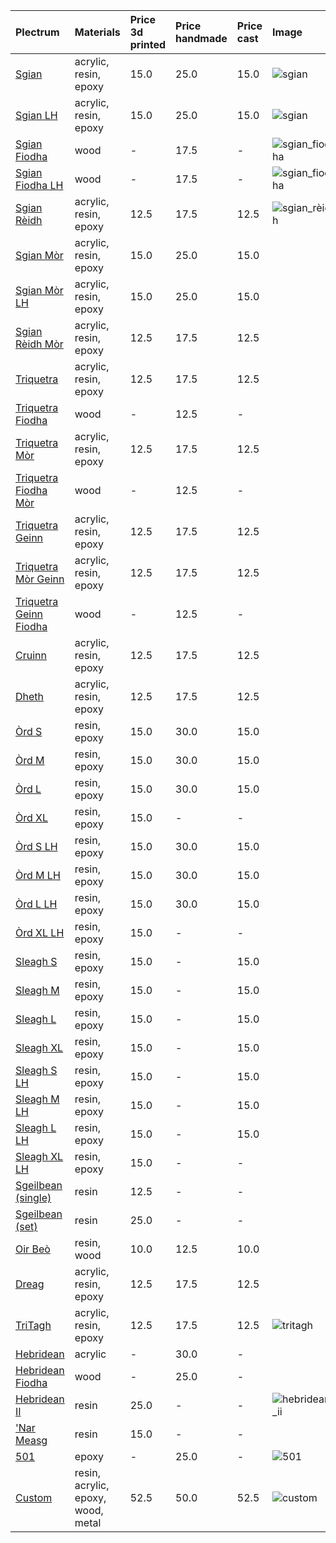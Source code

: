 | **Plectrum**                                              | **Materials**                      | **Price 3d printed**   | **Price handmade**   | **Price cast**   | **Image**                                                            |
|:----------------------------------------------------------|:-----------------------------------|:-----------------------|:---------------------|:-----------------|:---------------------------------------------------------------------|
| [Sgian](../picks/sgian)                                   | acrylic, resin, epoxy              | 15.0                   | 25.0                 | 15.0             | ![sgian](../../assets/images/sgian.jpg "Sgian")                      |
| [Sgian LH](../picks/sgian_lh)                             | acrylic, resin, epoxy              | 15.0                   | 25.0                 | 15.0             | ![sgian](../../assets/images/sgian.jpg "Sgian")                      |
| [Sgian Fiodha](../picks/sgian_fiodha)                     | wood                               | -                      | 17.5                 | -                | ![sgian_fiodha](../../assets/images/sgian_fiodha.jpg "Sgian_fiodha") |
| [Sgian Fiodha LH](../picks/sgian_fiodha_lh)               | wood                               | -                      | 17.5                 | -                | ![sgian_fiodha](../../assets/images/sgian_fiodha.jpg "Sgian_fiodha") |
| [Sgian Rèidh](../picks/sgian_rèidh)                       | acrylic, resin, epoxy              | 12.5                   | 17.5                 | 12.5             | ![sgian_rèidh](../../assets/images/sgian_rèidh.jpg "Sgian_rèidh")    |
| [Sgian Mòr](../picks/sgian_mòr)                           | acrylic, resin, epoxy              | 15.0                   | 25.0                 | 15.0             |                                                                      |
| [Sgian Mòr LH](../picks/sgian_mòr_lh)                     | acrylic, resin, epoxy              | 15.0                   | 25.0                 | 15.0             |                                                                      |
| [Sgian Rèidh Mòr](../picks/sgian_rèidh_mòr)               | acrylic, resin, epoxy              | 12.5                   | 17.5                 | 12.5             |                                                                      |
| [Triquetra](../picks/triquetra)                           | acrylic, resin, epoxy              | 12.5                   | 17.5                 | 12.5             |                                                                      |
| [Triquetra Fiodha](../picks/triquetra_fiodha)             | wood                               | -                      | 12.5                 | -                |                                                                      |
| [Triquetra Mòr](../picks/triquetra_mòr)                   | acrylic, resin, epoxy              | 12.5                   | 17.5                 | 12.5             |                                                                      |
| [Triquetra Fiodha Mòr](../picks/triquetra_fiodha_mòr)     | wood                               | -                      | 12.5                 | -                |                                                                      |
| [Triquetra Geinn](../picks/triquetra_geinn)               | acrylic, resin, epoxy              | 12.5                   | 17.5                 | 12.5             |                                                                      |
| [Triquetra Mòr Geinn](../picks/triquetra_mòr_geinn)       | acrylic, resin, epoxy              | 12.5                   | 17.5                 | 12.5             |                                                                      |
| [Triquetra Geinn Fiodha](../picks/triquetra_geinn_fiodha) | wood                               | -                      | 12.5                 | -                |                                                                      |
| [Cruinn](../picks/cruinn)                                 | acrylic, resin, epoxy              | 12.5                   | 17.5                 | 12.5             |                                                                      |
| [Dheth](../picks/dheth)                                   | acrylic, resin, epoxy              | 12.5                   | 17.5                 | 12.5             |                                                                      |
| [Òrd S](../picks/òrd_s)                                   | resin, epoxy                       | 15.0                   | 30.0                 | 15.0             |                                                                      |
| [Òrd M](../picks/òrd_m)                                   | resin, epoxy                       | 15.0                   | 30.0                 | 15.0             |                                                                      |
| [Òrd L](../picks/òrd_l)                                   | resin, epoxy                       | 15.0                   | 30.0                 | 15.0             |                                                                      |
| [Òrd XL](../picks/òrd_xl)                                 | resin, epoxy                       | 15.0                   | -                    | -                |                                                                      |
| [Òrd S LH](../picks/òrd_s_lh)                             | resin, epoxy                       | 15.0                   | 30.0                 | 15.0             |                                                                      |
| [Òrd M LH](../picks/òrd_m_lh)                             | resin, epoxy                       | 15.0                   | 30.0                 | 15.0             |                                                                      |
| [Òrd L LH](../picks/òrd_l_lh)                             | resin, epoxy                       | 15.0                   | 30.0                 | 15.0             |                                                                      |
| [Òrd XL LH](../picks/òrd_xl_lh)                           | resin, epoxy                       | 15.0                   | -                    | -                |                                                                      |
| [Sleagh S](../picks/sleagh_s)                             | resin, epoxy                       | 15.0                   | -                    | 15.0             |                                                                      |
| [Sleagh M](../picks/sleagh_m)                             | resin, epoxy                       | 15.0                   | -                    | 15.0             |                                                                      |
| [Sleagh L](../picks/sleagh_l)                             | resin, epoxy                       | 15.0                   | -                    | 15.0             |                                                                      |
| [Sleagh XL](../picks/sleagh_xl)                           | resin, epoxy                       | 15.0                   | -                    | 15.0             |                                                                      |
| [Sleagh S LH](../picks/sleagh_s_lh)                       | resin, epoxy                       | 15.0                   | -                    | 15.0             |                                                                      |
| [Sleagh M LH](../picks/sleagh_m_lh)                       | resin, epoxy                       | 15.0                   | -                    | 15.0             |                                                                      |
| [Sleagh L LH](../picks/sleagh_l_lh)                       | resin, epoxy                       | 15.0                   | -                    | 15.0             |                                                                      |
| [Sleagh XL LH](../picks/sleagh_xl_lh)                     | resin, epoxy                       | 15.0                   | -                    | -                |                                                                      |
| [Sgeilbean (single)](../picks/sgeilbean_(single))         | resin                              | 12.5                   | -                    | -                |                                                                      |
| [Sgeilbean (set)](../picks/sgeilbean_(set))               | resin                              | 25.0                   | -                    | -                |                                                                      |
| [Oir Beò](../picks/oir_beò)                               | resin, wood                        | 10.0                   | 12.5                 | 10.0             |                                                                      |
| [Dreag](../picks/dreag)                                   | acrylic, resin, epoxy              | 12.5                   | 17.5                 | 12.5             |                                                                      |
| [TriTagh](../picks/tritagh)                               | acrylic, resin, epoxy              | 12.5                   | 17.5                 | 12.5             | ![tritagh](../../assets/images/tritagh.jpg "Tritagh")                |
| [Hebridean](../picks/hebridean)                           | acrylic                            | -                      | 30.0                 | -                |                                                                      |
| [Hebridean Fiodha](../picks/hebridean_fiodha)             | wood                               | -                      | 25.0                 | -                |                                                                      |
| [Hebridean II](../picks/hebridean_ii)                     | resin                              | 25.0                   | -                    | -                | ![hebridean_ii](../../assets/images/hebridean_ii.jpg "Hebridean_ii") |
| ['Nar Measg](../picks/nar_measg)                          | resin                              | 15.0                   | -                    | -                |                                                                      |
| [501](../picks/501)                                       | epoxy                              | -                      | 25.0                 | -                | ![501](../../assets/images/501.jpg "501")                            |
| [Custom](../picks/custom)                                 | resin, acrylic, epoxy, wood, metal | 52.5                   | 50.0                 | 52.5             | ![custom](../../assets/images/custom.jpg "Custom")                   |